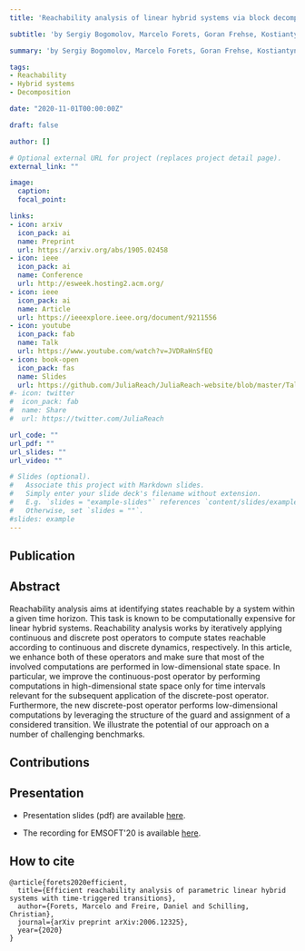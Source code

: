 ```yaml
---
title: 'Reachability analysis of linear hybrid systems via block decomposition'

subtitle: 'by Sergiy Bogomolov, Marcelo Forets, Goran Frehse, Kostiantyn Potomkin, Christian Schilling (2020)'

summary: 'by Sergiy Bogomolov, Marcelo Forets, Goran Frehse, Kostiantyn Potomkin, Christian Schilling (2020)'

tags:
- Reachability
- Hybrid systems
- Decomposition

date: "2020-11-01T00:00:00Z"

draft: false

author: []

# Optional external URL for project (replaces project detail page).
external_link: ""

image:
  caption:
  focal_point:

links:
- icon: arxiv
  icon_pack: ai
  name: Preprint
  url: https://arxiv.org/abs/1905.02458
- icon: ieee
  icon_pack: ai
  name: Conference
  url: http://esweek.hosting2.acm.org/
- icon: ieee
  icon_pack: ai
  name: Article
  url: https://ieeexplore.ieee.org/document/9211556
- icon: youtube
  icon_pack: fab
  name: Talk
  url: https://www.youtube.com/watch?v=JVDRaHnSfEQ
- icon: book-open
  icon_pack: fas
  name: Slides
  url: https://github.com/JuliaReach/JuliaReach-website/blob/master/Talks/DecoHybrid_EMSOFT20/DecoHybrid_EMSOFT20.pdf
#- icon: twitter
#  icon_pack: fab
#  name: Share
#  url: https://twitter.com/JuliaReach

url_code: ""
url_pdf: ""
url_slides: ""
url_video: ""

# Slides (optional).
#   Associate this project with Markdown slides.
#   Simply enter your slide deck's filename without extension.
#   E.g. `slides = "example-slides"` references `content/slides/example-slides.md`.
#   Otherwise, set `slides = ""`.
#slides: example
---
```


## Publication



## Abstract

Reachability analysis aims at identifying states reachable by a system within a given time horizon. This task is known to be computationally expensive for linear hybrid systems. Reachability analysis works by iteratively applying continuous and discrete post operators to compute states reachable according to continuous and discrete dynamics, respectively. In this article, we enhance both of these operators and make sure that most of the involved computations are performed in low-dimensional state space. In particular, we improve the continuous-post operator by performing computations in high-dimensional state space only for time intervals relevant for the subsequent application of the discrete-post operator. Furthermore, the new discrete-post operator performs low-dimensional computations by leveraging the structure of the guard and assignment of a considered transition. We illustrate the potential of our approach on a number of challenging benchmarks.


## Contributions


## Presentation

- Presentation slides (pdf) are available [here](https://github.com/JuliaReach/JuliaReach-website/blob/master/Talks/DecoHybrid_EMSOFT20/DecoHybrid_EMSOFT20.pdf).

- The recording for EMSOFT'20 is available [here](https://www.youtube.com/watch?v=JVDRaHnSfEQ).

## How to cite

```
@article{forets2020efficient,
  title={Efficient reachability analysis of parametric linear hybrid systems with time-triggered transitions},
  author={Forets, Marcelo and Freire, Daniel and Schilling, Christian},
  journal={arXiv preprint arXiv:2006.12325},
  year={2020}
}
```
